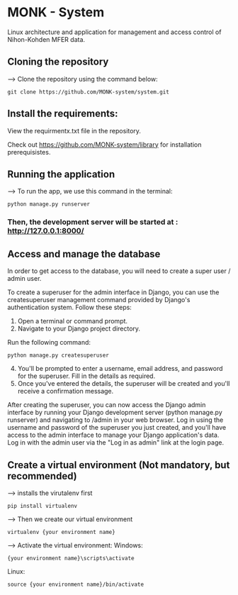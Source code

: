 # MONK - System

Linux architecture and application for management and access control of Nihon-Kohden MFER data.

## Cloning the repository

--> Clone the repository using the command below:

```
git clone https://github.com/MONK-system/system.git
```

## Install the requirements:

View the requirmentx.txt file in the repository. 

Check out https://github.com/MONK-system/library for installation prerequisistes.

## Running the application

--> To run the app, we use this command in the terminal:

```
python manage.py runserver
```

### Then, the development server will be started at : http://127.0.0.1:8000/


## Access and manage the database

In order to get access to the database, you will need to create a super user / admin user.

To create a superuser for the admin interface in Django, you can use the createsuperuser management command provided by Django's authentication system. Follow these steps:

1. Open a terminal or command prompt.
2. Navigate to your Django project directory.

Run the following command:

```
python manage.py createsuperuser
```

4. You'll be prompted to enter a username, email address, and password for the superuser. Fill in the details as required.
5. Once you've entered the details, the superuser will be created and you'll receive a confirmation message.
   
After creating the superuser, you can now access the Django admin interface by running your Django development server (python manage.py runserver) and navigating to /admin in your web browser. Log in using the username and password of the superuser you just created, and you'll have access to the admin interface to manage your Django application's data. Log in with the admin user via the "Log in as admin" link at the login page. 


## Create a virtual environment (Not mandatory, but recommended)

--> installs the virutalenv first

```
pip install virtualenv
```

--> Then we create our virtual environment

```
virtualenv {your environment name}
```

--> Activate the virtual environment:
Windows:

```
{your environment name}\scripts\activate
```

Linux:

```
source {your environment name}/bin/activate
```
